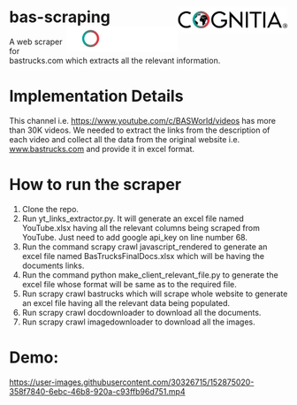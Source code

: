 # bas-scraping <img src=images/cognitia-l.png#gh-light-mode-only width="200" align="right"> <img src=images/cognitia-d.png#gh-dark-mode-only width="200" align="right">
A web scraper for bastrucks.com which extracts all the relevant information.

# Implementation Details
This channel i.e. https://www.youtube.com/c/BASWorld/videos has more than 30K videos. We needed to extract the links from the description of each video and collect all the data from the original website i.e. www.bastrucks.com and provide it in excel format.

# How to run the scraper
1. Clone the repo.
2. Run yt_links_extractor.py. It will generate an excel file named YouTube.xlsx having all the relevant columns being scraped from YouTube. Just need to add google api_key on line number 68.
3. Run the command scrapy crawl javascript_rendered to generate an excel file named BasTrucksFinalDocs.xlsx which will be having the documents links.
4. Run the command python make_client_relevant_file.py to generate the excel file whose format will be same as to the required file.
5. Run scrapy crawl bastrucks which will scrape whole website to generate an excel file having all the relevant data being populated.
6. Run scrapy crawl docdownloader to download all the documents.
7. Run scrapy crawl imagedownloader to download all the images.

# Demo:


https://user-images.githubusercontent.com/30326715/152875020-358f7840-6ebc-46b8-920a-c93ffb96d751.mp4

